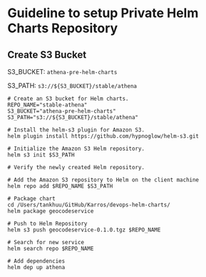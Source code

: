 # Guideline to setup Private Helm Charts Repository

## Create S3 Bucket

S3_BUCKET: `athena-pre-helm-charts`

S3_PATH: `s3://${S3_BUCKET}/stable/athena`

```
# Create an S3 bucket for Helm charts.
REPO_NAME="stable-athena"
S3_BUCKET="athena-pre-helm-charts"
S3_PATH="s3://${S3_BUCKET}/stable/athena"

# Install the helm-s3 plugin for Amazon S3.
helm plugin install https://github.com/hypnoglow/helm-s3.git

# Initialize the Amazon S3 Helm repository.
helm s3 init $S3_PATH

# Verify the newly created Helm repository.

# Add the Amazon S3 repository to Helm on the client machine
helm repo add $REPO_NAME $S3_PATH

# Package chart
cd /Users/tankhuu/GitHub/Karros/devops-helm-charts/
helm package geocodeservice

# Push to Helm Repository
helm s3 push geocodeservice-0.1.0.tgz $REPO_NAME

# Search for new service
helm search repo $REPO_NAME

# Add dependencies
helm dep up athena
```
